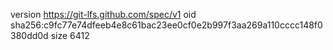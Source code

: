 version https://git-lfs.github.com/spec/v1
oid sha256:c9fc77e74dfeeb4e8c61bac23ee0cf0e2b997f3aa269a110cccc148f0380dd0d
size 6412
